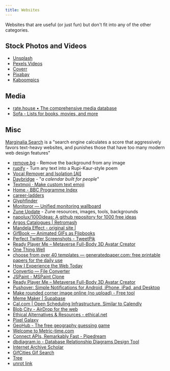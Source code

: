 ```yaml
---
title: Websites
---
```


Websites that are useful (or just fun) but don't fit into any of the other categories.

## Stock Photos and Videos

- [Unsplash](https://unsplash.com/)
- [Pexels Videos](https://www.pexels.com/videos/)
- [Coverr](https://coverr.co/)
- [Pixabay](https://pixabay.com/)
- [Kaboompics](https://kaboompics.com/)

## Media

- [rate.house • The comprehensive media database](https://rate.house/)
- [Sofa - Lists for books, movies, and more](https://www.sofahq.com/)

## Misc

[Marginalia Search](https://search.marginalia.nu/) is a "search engine calculates a score that aggressively favors text-heavy websites, and punishes those that have too many modern web design features"

- [remove.bg](https://www.remove.bg/) - Remove the background from any image
- [rupify](https://www.rupify.fun/) - Turn any text into a Rupi-Kaur-style poem
- [Vocal Remover and Isolation [AI]](https://vocalremover.org/)
- [Daybridge](https://daybridge.com) - "_a calendar built for people_"
- [Textmoji · Make custom text emoji](https://textmoji.app/)
- [Home - BBC Programme Index](https://genome.ch.bbc.co.uk/)
- [career-ladders](https://career-ladders.dev/)
- [Glyphfinder](https://www.glyphfinder.com/)
- [Monitoror — Unified monitoring wallboard](https://monitoror.com/)
- [Zune Update](https://www.zuneupdate.com/) - Zune resources, images, tools, backgrounds
- [napolux/1000ideas: A github repository for 1000 free ideas](https://github.com/napolux/1000ideas)
- [Argos Catalogues | Retromash](https://retromash.com/argos/)
- [Mandela Effect - original site |](https://mandelaeffect.com/)
- [GifBook — Animated GIFs as Flipbooks](https://gifbook.io/)
- [Perfect Twitter Screenshots - TweetPik](https://tweetpik.com/)
- [Ready Player Me – Metaverse Full-Body 3D Avatar Creator](https://readyplayer.me/)
- [One Thing Well](https://onethingwell.org/)
- [choose from over 40 templates — generatedpaper.com: free printable papers for the daily use](http://generatedpaper.com/en)
- [How I Experience the Web Today](https://how-i-experience-web-today.com/detail.html)
- [Convertio — File Converter](https://convertio.co/)
- [JSPaint - MSPaint Clone](https://jspaint.app/#local:a63944244c7d3)
- [Ready Player Me – Metaverse Full-Body 3D Avatar Creator](https://readyplayer.me/)
- [Pushover: Simple Notifications for Android, iPhone, iPad, and Desktop](https://pushover.net/)
- [Make rounded corner image online (no upload) - Free tool](https://round-corner.imageonline.co/)
- [Meme Maker | Supabase](https://meme.town/)
- [Cal.com | Open Scheduling Infrastructure. Similar to Calendly](https://cal.com/)
- [Blob City - AirDrop for the web](https://blob.city/)
- [Ethical Alternatives & Resources - ethical.net](https://ethical.net/resources/)
- [Pixel Galaxy](https://galaxy.derpy.lol/)
- [GeoHub - The free geography guessing game](https://www.geohub.gg/)
- [Welcome to Metric-time.com](https://metric-time.com/)
- [Connect APIs, Remarkably Fast - Pipedream](https://pipedream.com/)
- [dbdiagram.io - Database Relationship Diagrams Design Tool](https://dbdiagram.io/home)
- [Internet Archive Scholar](https://scholar.archive.org/)
- [GifCities Gif Search](https://gifcities.org/?q=construction)
- [Tree](https://tree.nathanfriend.io/)
- [unrot link](https://unrot.link/)